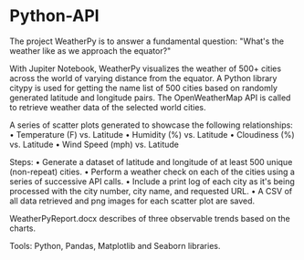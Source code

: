 # Python-API

The project WeatherPy is to answer a fundamental question: "What's the weather like as we approach the equator?" 

With Jupiter Notebook, WeatherPy visualizes the weather of 500+ cities across the world of varying distance from the equator.  A Python library citypy is used for getting the name list of 500 cities based on randomly generated latitude and longitude pairs.  The OpenWeatherMap API is called to retrieve weather data of the selected world cities.

A series of scatter plots generated to showcase the following relationships:
•	Temperature (F) vs. Latitude
•	Humidity (%) vs. Latitude
•	Cloudiness (%) vs. Latitude
•	Wind Speed (mph) vs. Latitude

Steps:
•	Generate a dataset of latitude and longitude of at least 500 unique (non-repeat) cities.
•	Perform a weather check on each of the cities using a series of successive API calls.
•	Include a print log of each city as it's being processed with the city number, city name, and requested URL.
•	A CSV of all data retrieved and png images for each scatter plot are saved.

WeatherPyReport.docx describes of three observable trends based on the charts.

Tools:  Python, Pandas, Matplotlib and Seaborn libraries.



